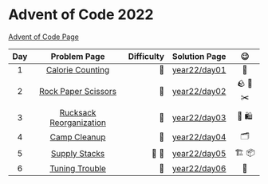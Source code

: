 # Advent of Code 2022

[Advent of Code Page](https://adventofcode.com/2022)

| Day |                      Problem Page                       | Difficulty |       Solution Page       |               :wink:               |
|:--:|:-------------------------------------------------------:| ---: |:-------------------------:|:----------------------------------:|
|  1 | [Calorie Counting](https://adventofcode.com/2022/day/1) | :star2: | [year22/day01](/year22/day01) |               :cake:               |
|  2 | [Rock Paper Scissors](https://adventofcode.com/2022/day/2) | :star2: | [year22/day02](/year22/day02) | :rock: :page_with_curl: :scissors: |
|  3  | [Rucksack Reorganization](https://adventofcode.com/2022/day/3) | :star2: | [year22/day03](/year22/day03) | :handbag: :shopping: |
|  4  | [Camp Cleanup](https://adventofcode.com/2022/day/4) | :star2: | [year22/day04](/year22/day04) | :card_index_dividers: |
|  5  | [Supply Stacks](https://adventofcode.com/2022/day/5) | :slightly_frowning_face: :slightly_frowning_face: | [year22/day05](/year22/day05) | :building_construction: :package: |
|  6  | [Tuning Trouble](https://adventofcode.com/2022/day/6) | :star2: | [year22/day06](/year22/day06) | :bookmark: |


